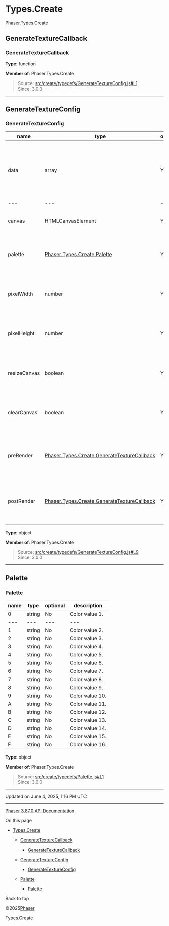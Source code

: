 # Types.Create

Phaser.Types.Create

## GenerateTextureCallback

### <static> GenerateTextureCallback

**Type**: function

**Member of**: Phaser.Types.Create

> Source: [src/create/typedefs/GenerateTextureConfig.js#L1](https://github.com/phaserjs/phaser/blob/v3.87.0/src/create/typedefs/GenerateTextureConfig.js#L1)  
> Since: 3.0.0

---

## GenerateTextureConfig

### <static> GenerateTextureConfig

| name | type | optional | default | description |
| --- | --- | --- | --- | --- |
| data | array | Yes | "[]" | An array of data, where each row is a string of single values 0-9A-F, or the period character. |
| --- | --- | --- | --- | --- |
| canvas | HTMLCanvasElement | Yes | null | The HTML Canvas to draw the texture to. |
| palette | [Phaser.Types.Create.Palette](types-create.md) | Yes | "Arne16" | The indexed palette that the data cell values map to. |
| pixelWidth | number | Yes | 1 | The width of each 'pixel' in the generated texture. |
| pixelHeight | number | Yes | 1 | The height of each 'pixel' in the generated texture. |
| resizeCanvas | boolean | Yes | true | Should the canvas be resized before the texture is drawn? |
| clearCanvas | boolean | Yes | true | Should the canvas be cleared before the texture is drawn? |
| preRender | [Phaser.Types.Create.GenerateTextureCallback](types-create.md) | Yes |  | A callback to send the canvas to prior to the texture being drawn. |
| postRender | [Phaser.Types.Create.GenerateTextureCallback](types-create.md) | Yes |  | A callback to send the canvas to after the texture has been drawn. |

**Type**: object

**Member of**: Phaser.Types.Create

> Source: [src/create/typedefs/GenerateTextureConfig.js#L9](https://github.com/phaserjs/phaser/blob/v3.87.0/src/create/typedefs/GenerateTextureConfig.js#L9)  
> Since: 3.0.0

---

## Palette

### <static> Palette

| name | type | optional | description |
| --- | --- | --- | --- |
| 0 | string | No | Color value 1. |
| --- | --- | --- | --- |
| 1 | string | No | Color value 2. |
| 2 | string | No | Color value 3. |
| 3 | string | No | Color value 4. |
| 4 | string | No | Color value 5. |
| 5 | string | No | Color value 6. |
| 6 | string | No | Color value 7. |
| 7 | string | No | Color value 8. |
| 8 | string | No | Color value 9. |
| 9 | string | No | Color value 10. |
| A | string | No | Color value 11. |
| B | string | No | Color value 12. |
| C | string | No | Color value 13. |
| D | string | No | Color value 14. |
| E | string | No | Color value 15. |
| F | string | No | Color value 16. |

**Type**: object

**Member of**: Phaser.Types.Create

> Source: [src/create/typedefs/Palette.js#L1](https://github.com/phaserjs/phaser/blob/v3.87.0/src/create/typedefs/Palette.js#L1)  
> Since: 3.0.0

---

Updated on June 4, 2025, 1:16 PM UTC

---

[Phaser 3.87.0 API Documentation](../../index.md)

On this page

* [Types.Create](#typescreate)

  + [GenerateTextureCallback](#generatetexturecallback)

    - [<static> GenerateTextureCallback](#static-generatetexturecallback)
  + [GenerateTextureConfig](#generatetextureconfig)

    - [<static> GenerateTextureConfig](#static-generatetextureconfig)
  + [Palette](#palette)

    - [<static> Palette](#static-palette)

Back to top

©2025[Phaser](https://docs.phaser.io)



Types.Create